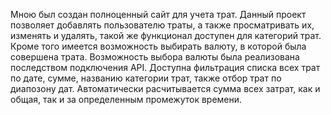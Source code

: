 Мною был создан полноценный сайт для учета трат. 
Данный проект позволяет добавлять пользователю траты, а также просматривать их, изменять и удалять, такой же функционал доступен для категорий трат. 
Кроме того имеется возможность выбирать валюту, в которой была совершена трата. Возможность выбора валюты была реализована последством подключения API. 
Доступна фильтрация списка всех трат по дате, сумме, названию категории трат, также отбор трат по диапозону дат. 
Автоматически расчитывается сумма всех затрат, как и общая, так и за определенным промежуток времени.
